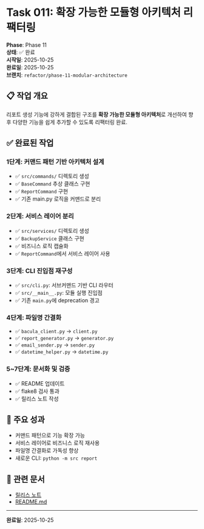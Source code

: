 # Task 011: 확장 가능한 모듈형 아키텍처 리팩터링

**Phase**: Phase 11  
**상태**: ✅ 완료  
**시작일**: 2025-10-25  
**완료일**: 2025-10-25  
**브랜치**: `refactor/phase-11-modular-architecture`

## 📋 작업 개요

리포트 생성 기능에 강하게 결합된 구조를 **확장 가능한 모듈형 아키텍처**로 개선하여 향후 다양한 기능을 쉽게 추가할 수 있도록 리팩터링 완료.

## ✅ 완료된 작업

### 1단계: 커맨드 패턴 기반 아키텍처 설계
- ✅ `src/commands/` 디렉토리 생성
- ✅ `BaseCommand` 추상 클래스 구현
- ✅ `ReportCommand` 구현
- ✅ 기존 main.py 로직을 커맨드로 분리

### 2단계: 서비스 레이어 분리
- ✅ `src/services/` 디렉토리 생성
- ✅ `BackupService` 클래스 구현
- ✅ 비즈니스 로직 캡슐화
- ✅ `ReportCommand`에서 서비스 레이어 사용

### 3단계: CLI 진입점 재구성
- ✅ `src/cli.py`: 서브커맨드 기반 CLI 라우터
- ✅ `src/__main__.py`: 모듈 실행 진입점
- ✅ 기존 `main.py`에 deprecation 경고

### 4단계: 파일명 간결화
- ✅ `bacula_client.py` → `client.py`
- ✅ `report_generator.py` → `generator.py`
- ✅ `email_sender.py` → `sender.py`
- ✅ `datetime_helper.py` → `datetime.py`

### 5~7단계: 문서화 및 검증
- ✅ README 업데이트
- ✅ flake8 검사 통과
- ✅ 릴리스 노트 작성

## 🎁 주요 성과

- 커맨드 패턴으로 기능 확장 가능
- 서비스 레이어로 비즈니스 로직 재사용
- 파일명 간결화로 가독성 향상
- 새로운 CLI: `python -m src report`

## 📝 관련 문서

- [릴리스 노트](../release/RELEASE_phase_11.md)
- [README.md](../../README.md)

---

**완료일**: 2025-10-25
